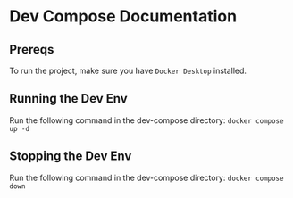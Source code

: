 # Dev Compose Documentation

## Prereqs

To run the project, make sure you have `Docker Desktop` installed.

## Running the Dev Env

Run the following command in the dev-compose directory:
`docker compose up -d`

## Stopping the Dev Env

Run the following command in the dev-compose directory:
`docker compose down`
